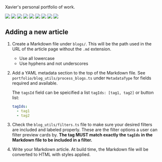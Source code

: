 Xavier's personal portfolio of work.

![](https://img.shields.io/badge/Next.js-000?logo=nextdotjs&logoColor=fff&style=for-the-badge)
![](https://img.shields.io/badge/ts--node-3178C6?style=for-the-badge&logo=ts-node&logoColor=white)
![](https://img.shields.io/badge/Node.js-43853D?style=for-the-badge&logo=node.js&logoColor=white)
![](https://img.shields.io/badge/React-20232A?style=for-the-badge&logo=react&logoColor=61DAFB)
![](https://img.shields.io/badge/Material--UI-0081CB?style=for-the-badge&logo=material-ui&logoColor=white)
![](https://img.shields.io/badge/Vercel-000000?style=for-the-badge&logo=vercel&logoColor=white)
![](https://img.shields.io/badge/npm-CB3837?style=for-the-badge&logo=npm&logoColor=white)
![](https://img.shields.io/badge/HTML-239120?style=for-the-badge&logo=html5&logoColor=white)
![](https://img.shields.io/badge/CSS-239120?&style=for-the-badge&logo=css3&logoColor=white)

## Adding a new article

1.  Create a Markdown file under `blogs/`. This will be the path used in the URL
    of the article page without the `.md` extension.

    - Use all lowercase
    - Use hyphens and not underscores

1.  Add a YAML metadata section to the top of the Markdown file. See
    `portfolio/blog_utils/process_blogs.ts` under `MetadataType` for fields
    required and available.

    The `tagsId` field can be speicified a list `tagIds: [tag1, tag2]` or
    button list:

    ```yaml
    tagIds:
      - tag1
      - tag2
    ```

1.  Check the `blog_utils/filters.ts` file to make sure your desired filters
    are included and labeled properly. These are the filter options a user can
    filter preview cards by. **The tag MUST match exactly the `tagIds` in the
    Markdown file to be included in a filter.**

1.  Write your Markdown article. At build time, the Markdown file will be
    converted to HTML with styles applied.
